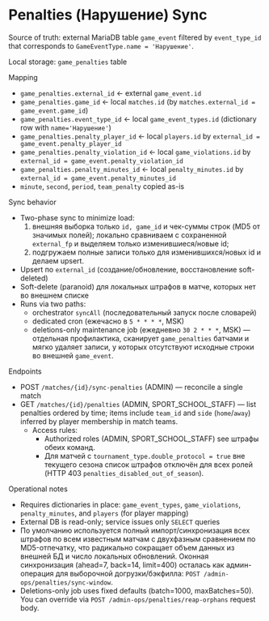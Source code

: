 # Penalties (Нарушение) Sync

Source of truth: external MariaDB table `game_event` filtered by `event_type_id` that corresponds to `GameEventType.name = 'Нарушение'`.

Local storage: `game_penalties` table

Mapping

- `game_penalties.external_id` ← external `game_event.id`
- `game_penalties.game_id` ← local `matches.id` (by `matches.external_id = game_event.game_id`)
- `game_penalties.event_type_id` ← local `game_event_types.id` (dictionary row with `name='Нарушение'`)
- `game_penalties.penalty_player_id` ← local `players.id` by `external_id = game_event.penalty_player_id`
- `game_penalties.penalty_violation_id` ← local `game_violations.id` by `external_id = game_event.penalty_violation_id`
- `game_penalties.penalty_minutes_id` ← local `penalty_minutes.id` by `external_id = game_event.penalty_minutes_id`
- `minute`, `second`, `period`, `team_penalty` copied as-is

Sync behavior

- Two-phase sync to minimize load:
  1. внешняя выборка только `id, game_id` и чек-суммы строк (MD5 от значимых полей);
     локально сравниваем с сохраненной `external_fp` и выделяем только изменившиеся/новые id;
  2. подгружаем полные записи только для изменившихся/новых id и делаем upsert.
- Upsert по `external_id` (создание/обновление, восстановление soft-deleted)
- Soft-delete (paranoid) для локальных штрафов в матче, которых нет во внешнем списке
- Runs via two paths:
  - orchestrator `syncAll` (последовательный запуск после словарей)
  - dedicated cron (ежечасно в `5 * * * *`, MSK)
  - deletions-only maintenance job (ежедневно `30 2 * * *`, MSK)
    — отдельная профилактика, сканирует `game_penalties` батчами и мягко удаляет
    записи, у которых отсутствуют исходные строки во внешней `game_event`.

Endpoints

- POST `/matches/{id}/sync-penalties` (ADMIN) — reconcile a single match
- GET `/matches/{id}/penalties` (ADMIN, SPORT_SCHOOL_STAFF) — list penalties ordered by time; items include `team_id` and `side` (`home`/`away`) inferred by player membership in match teams.
  - Access rules:
    - Authorized roles (ADMIN, SPORT_SCHOOL_STAFF) see штрафы обеих команд.
    - Для матчей с `tournament_type.double_protocol = true` вне текущего сезона список штрафов отключён для всех ролей (HTTP 403 `penalties_disabled_out_of_season`).

Operational notes

- Requires dictionaries in place: `game_event_types`, `game_violations`, `penalty_minutes`, and `players` (for player mapping)
- External DB is read-only; service issues only `SELECT` queries
- По умолчанию используется полный импорт/синхронизация всех штрафов по всем известным матчам
  с двухфазным сравнением по MD5-отпечатку, что радикально сокращает
  объем данных из внешней БД и число локальных обновлений.
  Оконная синхронизация (ahead=7, back=14, limit=400) осталась как админ-операция
  для выборочной догрузки/бэкфилла: `POST /admin-ops/penalties/sync-window`.
- Deletions-only job uses fixed defaults (batch=1000, maxBatches=50).
  You can override via `POST /admin-ops/penalties/reap-orphans` request body.
